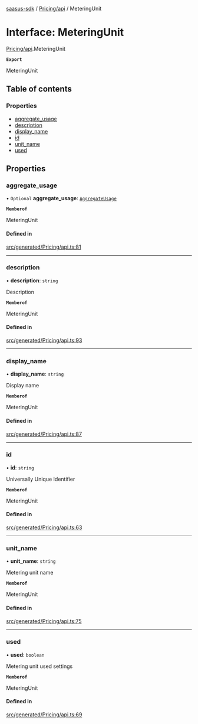 [saasus-sdk](../README.md) / [Pricing/api](../modules/Pricing_api.md) / MeteringUnit

# Interface: MeteringUnit

[Pricing/api](../modules/Pricing_api.md).MeteringUnit

**`Export`**

MeteringUnit

## Table of contents

### Properties

- [aggregate\_usage](Pricing_api.MeteringUnit.md#aggregate_usage)
- [description](Pricing_api.MeteringUnit.md#description)
- [display\_name](Pricing_api.MeteringUnit.md#display_name)
- [id](Pricing_api.MeteringUnit.md#id)
- [unit\_name](Pricing_api.MeteringUnit.md#unit_name)
- [used](Pricing_api.MeteringUnit.md#used)

## Properties

### aggregate\_usage

• `Optional` **aggregate\_usage**: [`AggregateUsage`](../enums/Pricing_api.AggregateUsage.md)

**`Memberof`**

MeteringUnit

#### Defined in

[src/generated/Pricing/api.ts:81](https://github.com/saasus-platform/saasus-sdk-javascript/blob/c67ac22/src/generated/Pricing/api.ts#L81)

___

### description

• **description**: `string`

Description

**`Memberof`**

MeteringUnit

#### Defined in

[src/generated/Pricing/api.ts:93](https://github.com/saasus-platform/saasus-sdk-javascript/blob/c67ac22/src/generated/Pricing/api.ts#L93)

___

### display\_name

• **display\_name**: `string`

Display name

**`Memberof`**

MeteringUnit

#### Defined in

[src/generated/Pricing/api.ts:87](https://github.com/saasus-platform/saasus-sdk-javascript/blob/c67ac22/src/generated/Pricing/api.ts#L87)

___

### id

• **id**: `string`

Universally Unique Identifier

**`Memberof`**

MeteringUnit

#### Defined in

[src/generated/Pricing/api.ts:63](https://github.com/saasus-platform/saasus-sdk-javascript/blob/c67ac22/src/generated/Pricing/api.ts#L63)

___

### unit\_name

• **unit\_name**: `string`

Metering unit name

**`Memberof`**

MeteringUnit

#### Defined in

[src/generated/Pricing/api.ts:75](https://github.com/saasus-platform/saasus-sdk-javascript/blob/c67ac22/src/generated/Pricing/api.ts#L75)

___

### used

• **used**: `boolean`

Metering unit used settings

**`Memberof`**

MeteringUnit

#### Defined in

[src/generated/Pricing/api.ts:69](https://github.com/saasus-platform/saasus-sdk-javascript/blob/c67ac22/src/generated/Pricing/api.ts#L69)
